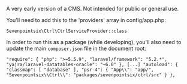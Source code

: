 A very early version of a CMS. Not intended for public or general use.

You'll need to add this to the 'providers' array in config/app.php:

`Sevenpointsix\Ctrl\CtrlServiceProvider::class`

In order to run this as a package (while developing), you'll also need to update the main `composer.json` file in the document root:

`
"require": {
    "php": ">=5.5.9",
    "laravel/framework": "5.2.*",
    "yajra/laravel-datatables-oracle": "~6.0"
},
[...]
"autoload": {
    "classmap": [
        "database"
    ],
    "psr-4": {
        "App\\": "app/",
        "Sevenpointsix\\Ctrl\\": "packages/sevenpointsix/ctrl/src"
    }
},
`
